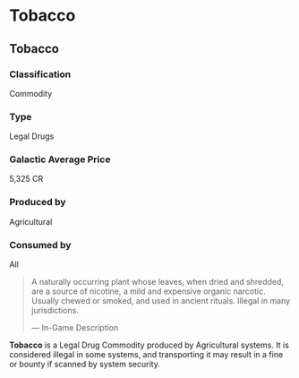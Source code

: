 # Tobacco
## Tobacco

### Classification

Commodity

### Type

Legal Drugs

### Galactic Average Price

5,325 CR

### Produced by

Agricultural

### Consumed by

All

> 
> 
> A naturally occurring plant whose leaves, when dried and shredded, are a source of nicotine, a mild and expensive organic narcotic. Usually chewed or smoked, and used in ancient rituals. Illegal in many jurisdictions.
> 
> 
> — In-Game Description
> 

**Tobacco** is a Legal Drug Commodity produced by Agricultural systems. It is considered illegal in some systems, and transporting it may result in a fine or bounty if scanned by system security.